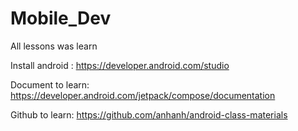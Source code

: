 # Mobile_Dev
All lessons was learn

Install android : https://developer.android.com/studio

Document to learn: https://developer.android.com/jetpack/compose/documentation

Github to learn: https://github.com/anhanh/android-class-materials
